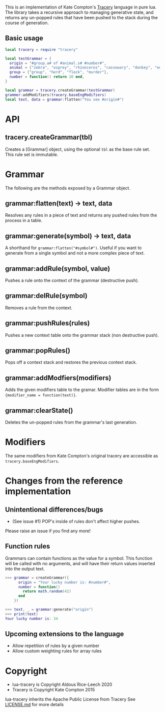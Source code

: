This is an implementation of Kate Compton's [Tracery](https://github.com/galaxykate/tracery) language in pure lua. The library takes a recursive approach to managing generative state, and returns any un-popped rules that have been pushed to the stack during the course of generation.

## Basic usage

```lua
local tracery = require "tracery"

local testGrammar = {
  origin = "#group.a# of #animal.s# #number#",
  animal = {"zebra", "osprey", "rhinoceros", "cassowary", "donkey", "eel part"},
  group = {"group", "herd", "flock", "murder"},
  number = function() return 10 end,
}

local grammar = tracery.createGrammar(testGrammar)
grammer:addModifiers(tracery.baseEngModifiers)
local text, data = grammar:flatten("You see #origin#")

```

# API

## tracery.createGrammar(tbl)
Creates a [Grammar] object, using the optional `tbl` as the base rule set. This rule set is immutable.

# Grammar
The following are the methods exposed by a Grammar object.

## grammar:flatten(text) -> text, data
Resolves any rules in a piece of text and returns any pushed rules from the process in a table.

## grammar:generate(symbol) -> text, data
A shorthand for `grammar:flatten("#symbol#")`. Useful if you want to generate from a single symbol and not a more complex piece of text.

## grammar:addRule(symbol, value)
Pushes a rule onto the context of the grammar (destructive push).

## grammar:delRule(symbol)
Removes a rule from the context.

## grammar:pushRules(rules)
Pushes a new context table onto the grammar stack (non destructive push).

## grammar:popRules()
Pops off a context stack and restores the previous context stack.

## grammar:addModfiers(modifiers)
Adds the given modifiers table to the gramar. Modifier tables are in the form `
{modifier_name = function(text)}`.

## grammar:clearState()
Deletes the un-popped rules from the grammar's last generation.

# Modifiers
The same modifiers from Kate Compton's original tracery are accessible as `tracery.baseEngModifiers`.

# Changes from the reference implementation
## Unintentional differences/bugs
- (See issue #1) POP's inside of rules don't affect higher pushes.

Please raise an issue if you find any more!

## Function rules
Grammars can contain functions as the value for a symbol. This function will be called with no arguments, and will have their return values inserted into the output text.

```lua
>>> grammar = createGrammar({
      origin = "Your lucky number is: #number#",
      number = function()
        return math.random(42)
      end
    })

>>> text, _ = grammar:generate("origin")
>>> print(text)
Your lucky number is: 34

```

## Upcoming extensions to the language
- Allow repetition of rules by a given number 
- Allow custom weighting rules for array rules

# Copyright
- lua-tracery is Copyright Aldous Rice-Leech 2020
- Tracery is Copyright Kate Compton 2015

lua-tracery inherits the Apache Public License from Tracery
See [LICENSE.md](/LICENSE.md) for more details
